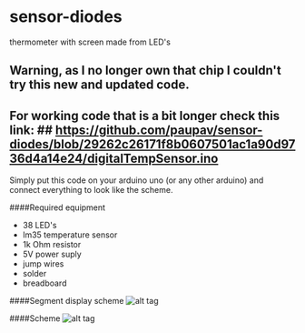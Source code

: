 # sensor-diodes
thermometer with screen made from LED's
## Warning, as I no longer own that chip I couldn't try this new and updated code.
## For working code that is a bit longer check this link: ## https://github.com/paupav/sensor-diodes/blob/29262c26171f8b0607501ac1a90d9736d4a14e24/digitalTempSensor.ino

Simply put this code on your arduino uno (or any other arduino) and connect everything to look like the scheme.

####Required equipment 
- 38 LED's
- lm35 temperature sensor
- 1k Ohm resistor
- 5V power suply
- jump wires
- solder
- breadboard

####Segment display scheme
![alt tag](https://raw.githubusercontent.com/paupav/pic/master/shema-zavrsni.png)

####Scheme
![alt tag](https://raw.githubusercontent.com/paupav/pic/master/shema-zavrsni-cijela.png)
